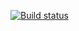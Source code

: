 [![Build status](https://ci.appveyor.com/api/projects/status/p9v7edl238m86m0w/branch/main?svg=true)](https://ci.appveyor.com/project/Tanechek/ci-api/branch/main)